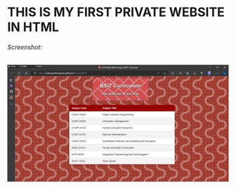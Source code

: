 <h1>THIS IS MY FIRST PRIVATE WEBSITE IN HTML</h1>
<h6>Screenshot:</h6>

![Screenshot](Assets/screenshot.jpg)